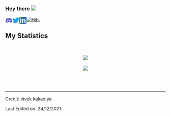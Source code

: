 <!-- <h1 align="center">
  <b>Vivek Kakadiya</b>
</h1> -->
### Hey there <img src="https://media.giphy.com/media/hvRJCLFzcasrR4ia7z/giphy.gif" width="25px">
<a href="https://discord.gg/nfVuEH2pkA">
  <img align="left" alt="Vivek's Discord" width="22px" src="discord.png" />
</a>
<a href="https://twitter.com/vivekkakadiya0">
  <img align="left" alt="Vivek Kakadiya | Twitter" width="22px" src="twitter.png" />
</a>
<a href="https://in.linkedin.com/in/vivek-kakadiya">
  <img align="left" alt="Vivek's LinkedIN" width="22px" src="linkedin.png" />
</a>


<a href="https://hits.sh/github.com/vivekkakadiya/"><img alt="Hits" src="https://hits.sh/github.com/vivekkakadiya.svg?label=Profile%20views&color=2E3440&labelColor=434C5E"/></a>
<br>

<p>

</p>


## My Statistics

<br/>
<p align="center">
  <a href="https://github.com/vivekkakadiya">
  <img width="49.5%" src="https://github-readme-stats.vercel.app/api?username=vivekkakadiya&show_icons=true&theme=nord&hide_border=true&rank_icon=github" />
    
  </a>
</p>
<p align="center">
  <a href="https://github.com/vivekkakadiya">
    
<img width="49.5%" src="https://streak-stats.demolab.com?user=vivekkakadiya&theme=nord" />
  </a>
</p>

<br>



  <br/>

  



------

Credit: [vivek kakadiya](https://github.com/vivekkakadiya)

Last Edited on: 24/12/2021
